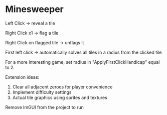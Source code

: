# Minesweeper

Left Click -> reveal a tile

Right Click x1 -> flag a tile

Right Click on flagged tile -> unflags it

First left click -> automatically solves all tiles in a radius from the clicked tile

For a more interesting game, set radius in "ApplyFirstClickHandicap" equal to 2.

Extension ideas:
1. Clear all adjacent zeroes for player convenience 
3. Implement difficulty settings
4. Actual tile graphics using sprites and textures

Remove ImGUI from the project to run

